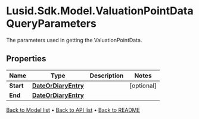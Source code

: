 # Lusid.Sdk.Model.ValuationPointDataQueryParameters
The parameters used in getting the ValuationPointData.

## Properties

Name | Type | Description | Notes
------------ | ------------- | ------------- | -------------
**Start** | [**DateOrDiaryEntry**](DateOrDiaryEntry.md) |  | [optional] 
**End** | [**DateOrDiaryEntry**](DateOrDiaryEntry.md) |  | 

[Back to Model list](../README.md#documentation-for-models) &#8226; [Back to API list](../README.md#documentation-for-api-endpoints) &#8226; [Back to README](../README.md)

